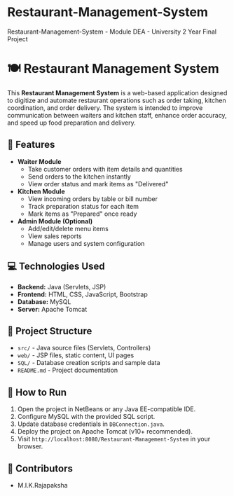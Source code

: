 # Restaurant-Management-System
Restaurant-Management-System - Module DEA - University 2 Year Final Project 
<!DOCTYPE html>
<html lang="en">
<head>
  <meta charset="UTF-8">

</head>
<body>
  <h1>🍽️ Restaurant Management System</h1>
  <p>
    This <strong>Restaurant Management System</strong> is a web-based application designed to digitize and automate restaurant operations such as order taking, kitchen coordination, and order delivery. 
    The system is intended to improve communication between waiters and kitchen staff, enhance order accuracy, and speed up food preparation and delivery.
  </p>

  <h2>🔧 Features</h2>
  <ul>
    <li><strong>Waiter Module</strong>
      <ul>
        <li>Take customer orders with item details and quantities</li>
        <li>Send orders to the kitchen instantly</li>
        <li>View order status and mark items as "Delivered"</li>
      </ul>
    </li>
    <li><strong>Kitchen Module</strong>
      <ul>
        <li>View incoming orders by table or bill number</li>
        <li>Track preparation status for each item</li>
        <li>Mark items as "Prepared" once ready</li>
      </ul>
    </li>
    <li><strong>Admin Module (Optional)</strong>
      <ul>
        <li>Add/edit/delete menu items</li>
        <li>View sales reports</li>
        <li>Manage users and system configuration</li>
      </ul>
    </li>
  </ul>

  <h2>💻 Technologies Used</h2>
  <ul>
    <li><strong>Backend:</strong> Java (Servlets, JSP)</li>
    <li><strong>Frontend:</strong> HTML, CSS, JavaScript, Bootstrap</li>
    <li><strong>Database:</strong> MySQL</li>
    <li><strong>Server:</strong> Apache Tomcat</li>
  </ul>

  <h2>📁 Project Structure</h2>
  <ul>
    <li><code>src/</code> - Java source files (Servlets, Controllers)</li>
    <li><code>web/</code> - JSP files, static content, UI pages</li>
    <li><code>SQL/</code> - Database creation scripts and sample data</li>
    <li><code>README.md</code> - Project documentation</li>
  </ul>

  <h2>🚀 How to Run</h2>
  <ol>
    <li>Open the project in NetBeans or any Java EE-compatible IDE.</li>
    <li>Configure MySQL with the provided SQL script.</li>
    <li>Update database credentials in <code>DBConnection.java</code>.</li>
    <li>Deploy the project on Apache Tomcat (v10+ recommended).</li>
    <li>Visit <code>http://localhost:8080/Restaurant-Management-System</code> in your browser.</li>
  </ol>

  <h2>👥 Contributors</h2>
  <ul>
    <li>M.I.K.Rajapaksha</li>
  </ul>
</body>
</html>
